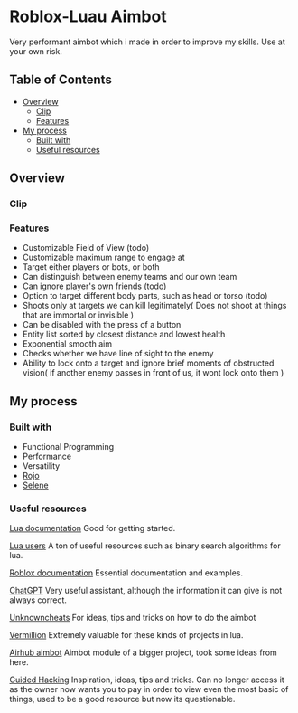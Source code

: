 # Roblox-Luau Aimbot
Very performant aimbot which i made in order to improve my skills. Use at your own risk.

## Table of Contents
- [Overview](#overview)
  - [Clip](#gif)
  - [Features](#features)
- [My process](#my-process)
  - [Built with](#built-with)
  - [Useful resources](#useful-resources)

## Overview

### Clip


### Features
- Customizable Field of View (todo)
- Customizable maximum range to engage at
- Target either players or bots, or both
- Can distinguish between enemy teams and our own team
- Can ignore player's own friends (todo)
- Option to target different body parts, such as head or torso (todo)
- Shoots only at targets we can kill legitimately( Does not shoot at things that are immortal or invisible )
- Can be disabled with the press of a button
- Entity list sorted by closest distance and lowest health
- Exponential smooth aim
- Checks whether we have line of sight to the enemy
- Ability to lock onto a target and ignore brief moments of obstructed vision( if another enemy passes in front of us, it wont lock onto them )

## My process

### Built with
- Functional Programming
- Performance
- Versatility
- [Rojo](https://rojo.space/)
- [Selene](https://github.com/Kampfkarren/selene)

### Useful resources
[Lua documentation](lua.org)
Good for getting started.

[Lua users](lua-users.org)
A ton of useful resources such as binary search algorithms for lua.

[Roblox documentation](https://create.roblox.com/docs)
Essential documentation and examples.

[ChatGPT](https://chat.openai.com/)
Very useful assistant, although the information it can give is not always correct.

[Unknowncheats](unknowncheats.me/)
For ideas, tips and tricks on how to do the aimbot

[Vermillion](https://v3rmillion.net/index.php)
Extremely valuable for these kinds of projects in lua.

[Airhub aimbot](https://github.com/Exunys/AirHub/blob/main/Modules/Aimbot)
Aimbot module of a bigger project, took some ideas from here.

[Guided Hacking](guidedhacking.com/)
Inspiration, ideas, tips and tricks. Can no longer access it as the owner now wants you to pay in order to view even the most basic of things, used to be a good resource but now its questionable.
